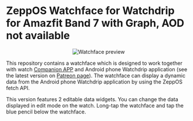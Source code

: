   # ZeppOS Watchface for Watchdrip for Amazfit Band 7 with Graph, AOD not available
 <p align="center">
 <img src="https://github.com/miguelavh/zeppos_watchdrip_timer_wf/blob/f21d448be5d3deb2e48e9a5fcd6198515f9b5d20/assets/band7/images/preview.png" alt="Watchface preview"/>
 </p>
 <p>This repository contains a watchface which is designed to work together with watch <a href="https://github.com/bigdigital/zeppos_watchdrip_app" target="_blank">Companion APP</a> and Android phone Watchdrip application (see the latest version on <a href="https://www.patreon.com/xdrip_miband" target="_blank">Patreon page</a>). The watchface can display a dynamic data from the Android phone Watchdrip application by using the ZeppOS fetch API.</p>

<p>This version features 2 editable data widgets. You can change the data displayed in edit mode on the watch. Long-tap the watchface and tap the blue pencil below the watchface.</p>

